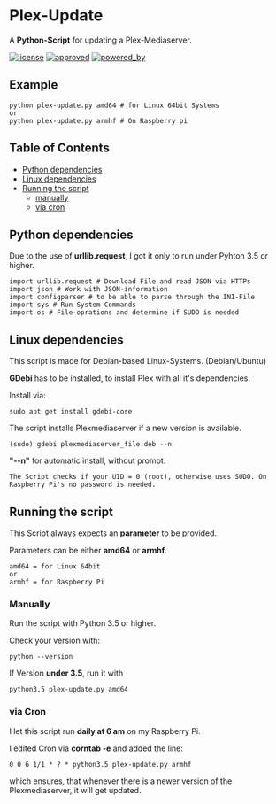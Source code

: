 # Plex-Update

A **Python-Script** for updating a Plex-Mediaserver.

[![license](https://img.shields.io/github/license/mashape/apistatus.svg?style=plastic)](https://github.com/mmuyakwa/bash-scripts/blob/master/LICENSE) [![approved](https://img.shields.io/badge/approved-by%20Mein%20Nachbar-green.svg?style=plastic)](https://encrypted.google.com/search?q=steffen+held) [![powered_by](https://img.shields.io/badge/part%20of-Likando%20Publishing-red.svg?style=plastic)](https://www.likando.de)

## Example

    python plex-update.py amd64 # for Linux 64bit Systems
    or
    python plex-update.py armhf # On Raspberry pi

## Table of Contents

<!-- toc -->

* [Python dependencies](#python-dependencies)
* [Linux dependencies](#linux-dependencies)
* [Running the script](#running-the-script)
  * [manually](#manually)
  * [via cron](#via-cron)

<!-- toc stop -->

## Python dependencies

Due to the use of **urllib.request**, I got it only to run under Pyhton 3.5 or higher.

    import urllib.request # Download File and read JSON via HTTPs
    import json # Work with JSON-information
    import configparser # to be able to parse through the INI-File
    import sys # Run System-Commands
    import os # File-oprations and determine if SUDO is needed

## Linux dependencies

This script is made for Debian-based Linux-Systems. (Debian/Ubuntu)

**GDebi** has to be installed, to install Plex with all it's dependencies.

Install via:

    sudo apt get install gdebi-core

The script installs Plexmediaserver if a new version is available.

    (sudo) gdebi plexmediaserver_file.deb --n

**"--n"** for automatic install, without prompt.

`The Script checks if your UID = 0 (root), otherwise uses SUDO. On Raspberry Pi's no password is needed.`

## Running the script

This Script always expects an **parameter** to be provided.

Parameters can be either **amd64** or **armhf**.

    amd64 = for Linux 64bit
    or
    armhf = for Raspberry Pi

### Manually

Run the script with Python 3.5 or higher.

Check your version with:

    python --version

If Version **under 3.5**, run it with

    python3.5 plex-update.py amd64

### via Cron

I let this script run **daily at 6 am** on my Raspberry Pi.

I edited Cron via **corntab -e** and added the line:

    0 0 6 1/1 * ? * python3.5 plex-update.py armhf

which ensures, that whenever there is a newer version of the Plexmediaserver, it will get updated.
